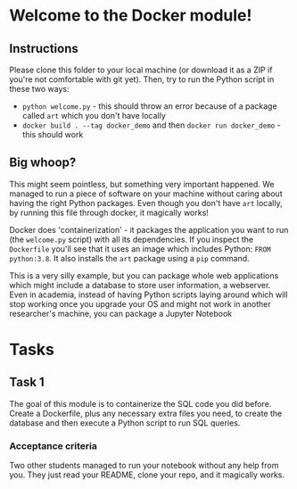 # Welcome to the Docker module!

## Instructions
Please clone this folder to your local machine (or download it as a ZIP if you're not comfortable with git yet). Then, try to run the Python script in these two ways:
- `python welcome.py` - this should throw an error because of a package called `art` which you don't have locally
- `docker build . --tag docker_demo` and then `docker run docker_demo` - this should work

## Big whoop?
This might seem pointless, but something very important happened. We managed to run a piece of software on your machine without caring about having the right Python packages. Even though you don't have `art` locally, by running this file through docker, it magically works!

Docker does 'containerization' - it packages the application you want to run (the `welcome.py` script) with all its dependencies. If you inspect the `Dockerfile` you'll see that it uses an image which includes Python: `FROM python:3.8`. It also installs the `art` package using a `pip` command.

This is a very silly example, but you can package whole web applications which might include a database to store user information, a webserver. Even in academia, instead of having Python scripts laying around which will stop working once you upgrade your OS and might not work in another researcher's machine, you can package a Jupyter Notebook 

# Tasks

## Task 1
The goal of this module is to containerize the SQL code you did before. Create a Dockerfile, plus any necessary extra files you need, to create the database and then execute a Python script to run SQL queries.

### Acceptance criteria
Two other students managed to run your notebook without any help from you. They just read your README, clone your repo, and it magically works.
